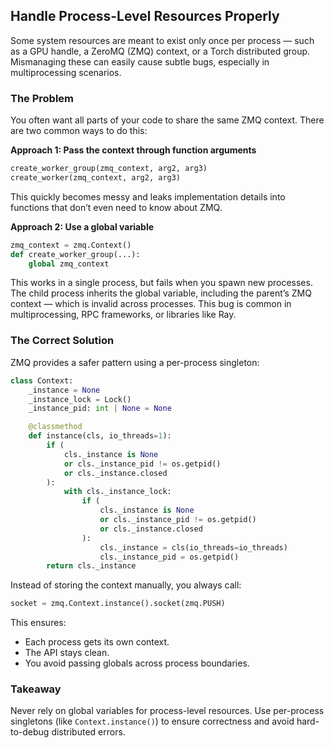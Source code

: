 ## Handle Process-Level Resources Properly

Some system resources are meant to exist only once per process — such as a GPU handle, a ZeroMQ (ZMQ) context, or a Torch distributed group. Mismanaging these can easily cause subtle bugs, especially in multiprocessing scenarios.

### The Problem

You often want all parts of your code to share the same ZMQ context. There are two common ways to do this:

**Approach 1: Pass the context through function arguments**
```python
create_worker_group(zmq_context, arg2, arg3)
create_worker(zmq_context, arg2, arg3)
```
This quickly becomes messy and leaks implementation details into functions that don’t even need to know about ZMQ.

**Approach 2: Use a global variable**
```python
zmq_context = zmq.Context()
def create_worker_group(...):
    global zmq_context
```
This works in a single process, but fails when you spawn new processes. The child process inherits the global variable, including the parent’s ZMQ context — which is invalid across processes. This bug is common in multiprocessing, RPC frameworks, or libraries like Ray.

### The Correct Solution

ZMQ provides a safer pattern using a per-process singleton:

```python
class Context:
    _instance = None
    _instance_lock = Lock()
    _instance_pid: int | None = None

    @classmethod
    def instance(cls, io_threads=1):
        if (
            cls._instance is None
            or cls._instance_pid != os.getpid()
            or cls._instance.closed
        ):
            with cls._instance_lock:
                if (
                    cls._instance is None
                    or cls._instance_pid != os.getpid()
                    or cls._instance.closed
                ):
                    cls._instance = cls(io_threads=io_threads)
                    cls._instance_pid = os.getpid()
        return cls._instance
```

Instead of storing the context manually, you always call:

```python
socket = zmq.Context.instance().socket(zmq.PUSH)
```

This ensures:
- Each process gets its own context.
- The API stays clean.
- You avoid passing globals across process boundaries.

### Takeaway

Never rely on global variables for process-level resources. Use per-process singletons (like `Context.instance()`) to ensure correctness and avoid hard-to-debug distributed errors.